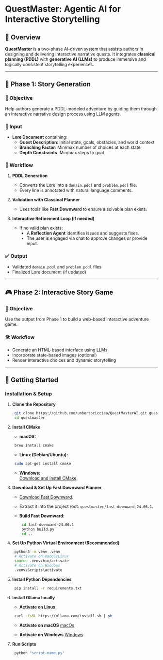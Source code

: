 # QuestMaster: Agentic AI for Interactive Storytelling

## 🧭 Overview

**QuestMaster** is a two-phase AI-driven system that assists authors in designing and delivering interactive narrative quests. It integrates **classical planning (PDDL)** with **generative AI (LLMs)** to produce immersive and logically consistent storytelling experiences.

---

## 📌 Phase 1: Story Generation

### 🎯 Objective

Help authors generate a PDDL-modeled adventure by guiding them through an interactive narrative design process using LLM agents.

### 📝 Input

- **Lore Document** containing:
  - **Quest Description**: Initial state, goals, obstacles, and world context
  - **Branching Factor**: Min/max number of choices at each state
  - **Depth Constraints**: Min/max steps to goal

### 🔁 Workflow

1. **PDDL Generation**  
   - Converts the Lore into a `domain.pddl` and `problem.pddl` file.
   - Every line is annotated with natural language comments.
  
2. **Validation with Classical Planner**  
   - Uses tools like **Fast Downward** to ensure a solvable plan exists.

3. **Interactive Refinement Loop (if needed)**  
   - If no valid plan exists:
     - A **Reflection Agent** identifies issues and suggests fixes.
     - The user is engaged via chat to approve changes or provide input.

### ✅ Output

- Validated `domain.pddl` and `problem.pddl` files
- Finalized Lore document (if updated)

---

## 🎮 Phase 2: Interactive Story Game

### 🎯 Objective

Use the output from Phase 1 to build a web-based interactive adventure game.

### 🛠 Workflow

- Generate an HTML-based interface using LLMs
- Incorporate state-based images (optional)
- Render interactive choices and dynamic storytelling

---

## 🚀 Getting Started

### Installation & Setup

1. **Clone the Repository**

    ```bash
     git clone https://github.com/umbertocicciaa/QuestMasterAI.git questmaster
     cd questmaster
    ```

2. **Install CMake**
   - **macOS:**  

    ```bash
     brew install cmake
    ```

   - **Linux (Debian/Ubuntu):**  

    ```bash
     sudo apt-get install cmake
    ```

   - **Windows:**  
     [Download and install CMake](https://cmake.org/download/).

3. **Download & Set Up Fast Downward Planner**
   - [Download Fast Downward](https://www.fast-downward.org/latest/releases/24.06/).
   - Extract it into the project root: `questmaster/fast-downward-24.06.1`.
   - **Build Fast Downward:**

      ```bash
       cd fast-downward-24.06.1
       python build.py
       cd ..
      ```

4. **Set Up Python Virtual Environment (Recommended)**

    ```bash
     python3 -m venv .venv
     # Activate on macOS/Linux
     source .venv/bin/activate
     # Activate on Windows
     .venv\Scripts\activate
    ```

5. **Install Python Dependencies**

    ```bash
     pip install -r requirements.txt
    ```

6. **Install Ollama locally**

    - **Activate on Linux**

    ```bash
     curl -fsSL https://ollama.com/install.sh | sh
    ```

    - **Activate on macOS**
     [macOs](https://ollama.com/download/mac)

    - **Activate on Windows**
     [Windows](https://ollama.com/download/windows)

7. **Run Scripts**

    ```bash
     python "script-name.py"
    ```
